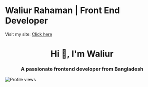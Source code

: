 Waliur Rahaman | Front End Developer
==========================

Visit my site: <a href="https://waliurr.github.io/waliurr" target="_blank"> Click here </a>


<h1 align="center">Hi 👋, I'm Waliur</h1>
<h3 align="center">A passionate frontend developer from Bangladesh</h3>

![Profile views](https://gpvc.arturio.dev/waliurr)  
